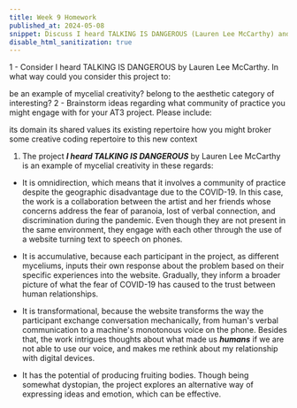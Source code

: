 ```yaml
---
title: Week 9 Homework 
published_at: 2024-05-08
snippet: Discuss I heard TALKING IS DANGEROUS (Lauren Lee McCarthy) and brainstorm AT3
disable_html_sanitization: true
---
```


1 - Consider I heard TALKING IS DANGEROUS by Lauren Lee McCarthy. In what way could you consider this project to:

be an example of mycelial creativity?
belong to the aesthetic category of interesting?
2 - Brainstorm ideas regarding what community of practice you might engage with for your AT3 project.  Please include:

its domain
its shared values
its existing repertoire
how you might broker some creative coding repertoire to this new context

1. The project ***I heard TALKING IS DANGEROUS*** by Lauren Lee McCarthy is an example of mycelial creativity in these regards:

- It is omnidirection, which means that it involves a community of practice despite the geographic disadvantage due to the COVID-19. In this case, the work is a collaboration between the artist and her friends whose concerns address the fear of paranoia, lost of verbal connection, and discrimination during the pandemic. Even though they are not present in the same environment, they engage with each other through the use of a website turning text to speech on phones.

- It is accumulative, because each participant in the project, as different myceliums, inputs their own response about the problem based on their specific experiences into the website. Gradually, they inform a broader picture of what the fear of COVID-19 has caused to the trust between human relationships.

- It is transformational, because the website transforms the way the participant exchange conversation mechanically, from human's verbal communication to a machine's monotonous voice on the phone. Besides that, the work intrigues thoughts about what made us ***humans*** if we are not able to use our voice, and makes me rethink about my relationship with digital devices.

- It has the potential of producing fruiting bodies. Though being somewhat dystopian, the project explores an alternative way of expressing ideas and emotion, which can be effective.
